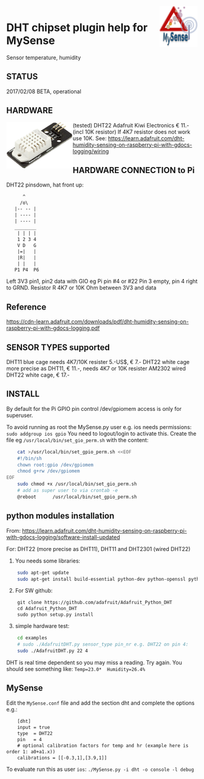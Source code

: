 <img src="images/MySense-logo.png" align=right width=100>

# DHT chipset plugin help for MySense
Sensor temperature, humidity
## STATUS
2017/02/08
BETA, operational
## HARDWARE
(tested) DHT22 Adafruit
<img src="images/DHT22.png" align=left width=175>
Kiwi Electronics € 11.- (incl 10K resistor)
If 4K7 resistor does not work use 10K.
See: https://learn.adafruit.com/dht-humidity-sensing-on-raspberry-pi-with-gdocs-logging/wiring

## HARDWARE CONNECTION to Pi
DHT22 pinsdown, hat front up:
```
      ^
     /o\
   |-- -- |
   | ---- |
   | ---- |
   ________
    | | | |
    1 2 3 4
    V D   G
    |=|   |
    |R|   |
    | |   |
   P1 P4  P6
```
Left 3V3 pin1, pin2 data with GIO eg Pi pin #4 or #22
Pin 3 empty, pin 4 right to GRND. Resistor R 4K7 or 10K Ohm between 3V3 and data

## Reference
https://cdn-learn.adafruit.com/downloads/pdf/dht-humidity-sensing-on-raspberry-pi-with-gdocs-logging.pdf

## SENSOR TYPES supported
DHT11   blue cage needs 4K7/10K resister 5.-US$, € 7.-
DHT22   white cage more precise as DHT11, € 11.-,  needs 4K7 or 10K resister
AM2302  wired DHT22 white cage, € 17.-

## INSTALL
By default for the Pi GPIO pin control /dev/gpiomem access is only for superuser.

To avoid running as root the MySense.py user e.g. ios needs permissions:
`sudo addgroup ios gpio` You need to logout/login to activate this.
Create the file eg `/usr/local/bin/set_gio_perm.sh` with the content:
```bash
    cat >/usr/local/bin/set_gpio_perm.sh <<EOF
    #!/bin/sh
    chown root:gpio /dev/gpiomem
    chmod g+rw /dev/gpiomem
EOF
    sudo chmod +x /usr/local/bin/set_gio_perm.sh
    # add as super user to via crontab -e
    @reboot      /usr/local/bin/set_gpio_perm.sh
```

## python modules installation
From: https://learn.adafruit.com/dht-humidity-sensing-on-raspberry-pi-with-gdocs-logging/software-install-updated

For: DHT22 (more precise as DHT11), DHT11 and DHT2301 (wired DHT22)
1. You needs some libraries:
```bash
    sudo apt-get update
    sudo apt-get install build-essential python-dev python-openssl python-rpi.gpio
```
2. For SW github:
```
    git clone https://github.com/adafruit/Adafruit_Python_DHT
    cd Adafruit_Python_DHT
    sudo python setup.py install
```
3. simple hardware  test:
```bash
    cd examples
    # sudo ./AdafruitDHT.py sensor_type pin_nr e.g. DHT22 on pin 4:
    sudo ./AdafruitDHT.py 22 4
```
DHT is real time dependent so you may miss a reading. Try again.
You should see something like:
`Temp=23.0*  Humidity=26.4%`

## MySense
Edit the `MySense.conf` file and add the section dht and complete the options e.g.:
```
    [dht]
    input = true
    type  = DHT22
    pin   = 4
    # optional calibration factors for temp and hr (example here is order 1: a0+a1.x))
    calibrations = [[-0.3,1],[3.9,1]]
```
To evaluate run this as user `ios`:  `./MySense.py -i dht -o console -l debug`

